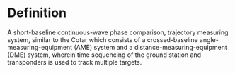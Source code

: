 # Definition

A short-baseline continuous-wave phase comparison, trajectory measuring
system, similar to the Cotar which consists of a crossed-baseline
angle-measuring-equipment (AME) system and a
distance-measuring-equipment (DME) system, wherein time sequencing of
the ground station and transponders is used to track multiple targets.
